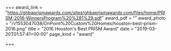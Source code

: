 +++
award_link = "https://ghbaprismawards.com/sites/ghbaprismawards.com/files/home/PRISM-2016-WinnersProgram%20%281%29.pdf"
award_pdf = ""
award_photo = "/v1553047038/OnPoint%20Custom%20Homes/houston-best-prism-2016.png"
title = "2016 Houston's Best PRISM Award"
date = "2019-03-20T01:57:41+00:00"
page_kind = "award"

+++
